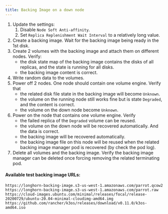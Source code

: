 ```yaml
---
title: Backing Image on a down node
---
```


1. Update the settings:
   1. Disable `Node Soft Anti-affinity`.
   2. Set `Replica Replenishment Wait Interval` to a relatively long value.
2. Create a backing image. Wait for the backing image being ready in the 1st disk.
3. Create 2 volumes with the backing image and attach them on different nodes. Verify: 
   - the disk state map of the backing image contains the disks of all replicas, and the state is running for all disks.
   - the backing image content is correct.
4. Write random data to the volumes.
5. Power off 2 nodes. One node should contain one volume engine. Verify that
   - the related disk file state in the backing image will become `Unknown`.
   - the volume on the running node still works fine but is state `Degraded`, and the content is correct.
   - the volume on the down node become `Unknown`.
6. Power on the node that contains one volume engine. Verify
   - the failed replica of the `Degraded` volume can be reused.
   - the volume on the down node will be recovered automatically. And the data is correct.
   - the backing image will be recovered automatically.
   - the backing image file on this node will be reused when the related backing image manager pod is recovered (by check the pod log). 
7. Delete all volumes and the backing image. Verify the backing image manager can be deleted once forcing removing the related terminating pod. 

#### Available test backing image URLs:
```
https://longhorn-backing-image.s3-us-west-1.amazonaws.com/parrot.qcow2
https://longhorn-backing-image.s3-us-west-1.amazonaws.com/parrot.raw
https://cloud-images.ubuntu.com/minimal/releases/focal/release-20200729/ubuntu-20.04-minimal-cloudimg-amd64.img
https://github.com/rancher/k3os/releases/download/v0.11.0/k3os-amd64.iso 
```
